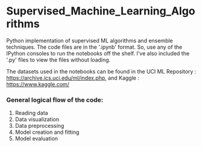 # Supervised_Machine_Learning_Algorithms
Python implementation of supervised ML algorithms and ensemble techniques. The code files are in the '.ipynb' format. So, use any of the IPython consoles to run the notebooks off the shelf. I've also included the '.py' files to view the files without loading.

The datasets used in the notebooks can be found in the UCI ML Repository : https://archive.ics.uci.edu/ml/index.php, and
Kaggle : https://www.kaggle.com/

### General logical flow of the code:
1. Reading data
2. Data visualization
3. Data preprocessing
4. Model creation and fitting
5. Model evaluation
